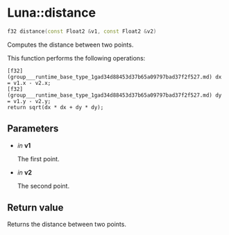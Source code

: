 # Luna::distance

```c++
f32 distance(const Float2 &v1, const Float2 &v2)
```

Computes the distance between two points. 

This function performs the following operations: 
```
[f32](group___runtime_base_type_1gad34d88453d37b65a09797bad37f2f527.md) dx = v1.x - v2.x;
[f32](group___runtime_base_type_1gad34d88453d37b65a09797bad37f2f527.md) dy = v1.y - v2.y;
return sqrt(dx * dx + dy * dy);
```


## Parameters
* *in* **v1**

    The first point. 

* *in* **v2**

    The second point. 

## Return value
Returns the distance between two points. 

